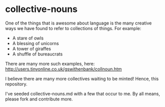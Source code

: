 # collective-nouns

One of the things that is awesome about language is the many creative ways we have found to refer to collections of things.   For example:

* A stare of owls
* A blessing of unicorns
* A tower of giraffes
* A shuffle of bureaucrats

There are many more such examples, here: http://users.tinyonline.co.uk/gswithenbank/collnoun.htm

I believe there are many more collectives waiting to be minted!  Hence, this repository.

I've seeded collective-nouns.md with a few that occur to me.  By all means, please fork and contribute more.
